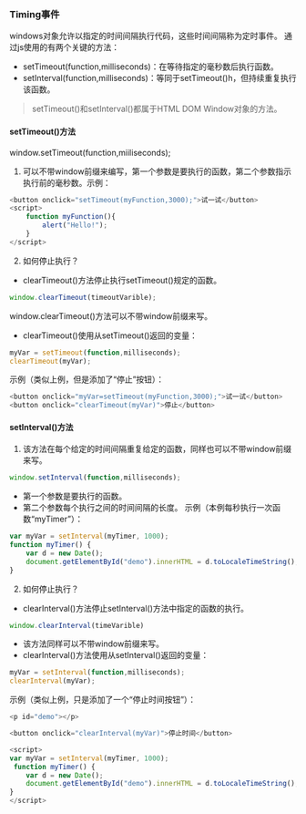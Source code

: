 ### Timing事件
windows对象允许以指定的时间间隔执行代码，这些时间间隔称为定时事件。
通过js使用的有两个关键的方法：
- setTimeout(function,milliseconds)：在等待指定的毫秒数后执行函数。
- setInterval(function,milliseconds)：等同于setTimeout()h，但持续重复执行该函数。
>setTimeout()和setInterval()都属于HTML DOM Window对象的方法。
#### setTimeout()方法
window.setTimeout(function,miiliseconds);
1. 可以不带window前缀来编写，第一个参数是要执行的函数，第二个参数指示执行前的毫秒数。示例：
```javascript
<button onclick="setTimeout(myFunction,3000);">试一试</button>
<script>
    function myFunction(){
        alert("Hello!");
    }
</script>
```
2. 如何停止执行？
- clearTimeout()方法停止执行setTimeout()规定的函数。
```javascript
window.clearTimeout(timeoutVarible);
```
window.clearTimeout()方法可以不带window前缀来写。
- clearTimeout()使用从setTimeout()返回的变量：
```javascript
myVar = setTimeout(function,milliseconds);
clearTimeout(myVar);
```
示例（类似上例，但是添加了“停止”按钮）：
```javascript
<button onclick="myVar=setTimeout(myFunction,3000);">试一试</button>
<button onclick="clearTimeout(myVar)">停止</button>
```
#### setInterval()方法
1. 该方法在每个给定的时间间隔重复给定的函数，同样也可以不带window前缀来写。
```javascript
window.setInterval(function,milliseconds);
```
- 第一个参数是要执行的函数。
- 第二个参数每个执行之间的时间间隔的长度。
示例（本例每秒执行一次函数“myTimer”）：
```javascript
var myVar = setInterval(myTimer, 1000);
function myTimer() {
    var d = new Date();
    document.getElementById("demo").innerHTML = d.toLocaleTimeString();
}
```
2. 如何停止执行？
- clearInterval()方法停止setInterval()方法中指定的函数的执行。
```javascript
window.clearInterval(timeVarible)
```
- 该方法同样可以不带window前缀来写。
- clearInterval()方法使用从setInterval()返回的变量：
```javascript
myVar = setInterval(function,milliseconds);
clearInterval(myVar);
```
示例（类似上例，只是添加了一个“停止时间按钮”）：
```javascript
<p id="demo"></p>

<button onclick="clearInterval(myVar)">停止时间</button>

<script>
var myVar = setInterval(myTimer, 1000);
 function myTimer() {
    var d = new Date();
    document.getElementById("demo").innerHTML = d.toLocaleTimeString();
}
</script>
```





